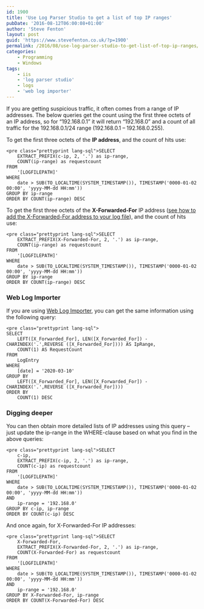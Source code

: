 ```yaml
---
id: 1900
title: 'Use Log Parser Studio to get a list of top IP ranges'
pubDate: '2016-08-12T06:00:08+01:00'
author: 'Steve Fenton'
layout: post
guid: 'https://www.stevefenton.co.uk/?p=1900'
permalink: /2016/08/use-log-parser-studio-to-get-list-of-top-ip-ranges/
categories:
    - Programming
    - Windows
tags:
    - iis
    - 'log parser studio'
    - logs
    - 'web log importer'
---
```


If you are getting suspicious traffic, it often comes from a range of IP addresses. The below queries get the count using the first three octets of an IP address, so for “192.168.0.1” it will return “192.168.0” and a count of all traffic for the 192.168.0.1/24 range (192.168.0.1 – 192.168.0.255).

To get the first three octets of the **IP address**, and the count of hits use:

```
<pre class="prettyprint lang-sql">SELECT
    EXTRACT_PREFIX(c-ip, 2, '.') as ip-range,
    COUNT(ip-range) as requestcount
FROM
    '[LOGFILEPATH]'
WHERE
    date > SUB(TO_LOCALTIME(SYSTEM_TIMESTAMP()), TIMESTAMP('0000-01-02 00:00', 'yyyy-MM-dd HH:mm'))
GROUP BY ip-range
ORDER BY COUNT(ip-range) DESC
```

To get the first three octets of the **X-Forwarded-For** IP address ([see how to add the X-Forwarded-For address to your log file](https://www.stevefenton.co.uk/2016/08/add-x-forwarded-for-ip-address-to-iis-logs/)), and the count of hits use:

```
<pre class="prettyprint lang-sql">SELECT
    EXTRACT_PREFIX(X-Forwarded-For, 2, '.') as ip-range,
    COUNT(ip-range) as requestcount
FROM
    '[LOGFILEPATH]'
WHERE
    date > SUB(TO_LOCALTIME(SYSTEM_TIMESTAMP()), TIMESTAMP('0000-01-02 00:00', 'yyyy-MM-dd HH:mm'))
GROUP BY ip-range
ORDER BY COUNT(ip-range) DESC
```

### Web Log Importer

If you are using [Web Log Importer](https://www.stevefenton.co.uk/tag/web-log-importer/), you can get the same information using the following query:

```
<pre class="prettyprint lang-sql">
SELECT
    LEFT([X_Forwarded_For], LEN([X_Forwarded_For]) - CHARINDEX('.',REVERSE ([X_Forwarded_For]))) AS IpRange,
    COUNT(1) AS RequestCount
FROM
    LogEntry
WHERE
    [date] = '2020-03-10'
GROUP BY
    LEFT([X_Forwarded_For], LEN([X_Forwarded_For]) - CHARINDEX('.',REVERSE ([X_Forwarded_For])))
ORDER BY
    COUNT(1) DESC
```

### Digging deeper

You can then obtain more detailed lists of IP addresses using this query – just update the ip-range in the WHERE-clause based on what you find in the above queries:

```
<pre class="prettyprint lang-sql">SELECT
    c-ip,
    EXTRACT_PREFIX(c-ip, 2, '.') as ip-range,
    COUNT(c-ip) as requestcount
FROM
    '[LOGFILEPATH]'
WHERE
    date > SUB(TO_LOCALTIME(SYSTEM_TIMESTAMP()), TIMESTAMP('0000-01-02 00:00', 'yyyy-MM-dd HH:mm'))
AND
    ip-range = '192.168.0'
GROUP BY c-ip, ip-range
ORDER BY COUNT(c-ip) DESC
```

And once again, for X-Forwarded-For IP addresses:

```
<pre class="prettyprint lang-sql">SELECT
    X-Forwarded-For,
    EXTRACT_PREFIX(X-Forwarded-For, 2, '.') as ip-range,
    COUNT(X-Forwarded-For) as requestcount
FROM
    '[LOGFILEPATH]'
WHERE
    date > SUB(TO_LOCALTIME(SYSTEM_TIMESTAMP()), TIMESTAMP('0000-01-02 00:00', 'yyyy-MM-dd HH:mm'))
AND
    ip-range = '192.168.0'
GROUP BY X-Forwarded-For, ip-range
ORDER BY COUNT(X-Forwarded-For) DESC
```